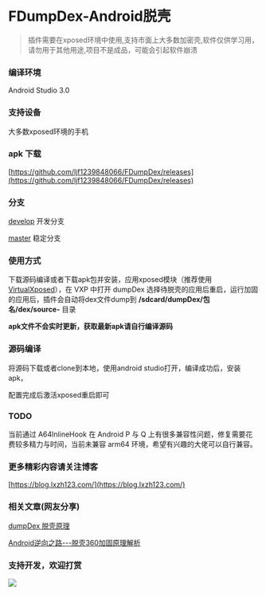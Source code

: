 # FDumpDex-Android脱壳

> 插件需要在xposed环境中使用,支持市面上大多数加密壳,软件仅供学习用，请勿用于其他用途,项目不是成品，可能会引起软件崩溃

### 编译环境

Android Studio 3.0

### 支持设备

大多数xposed环境的手机

### apk 下载

[https://github.com/ljf1239848066/FDumpDex/releases](https://github.com/ljf1239848066/FDumpDex/releases)

### 分支

[develop](https://github.com/ljf1239848066/FDumpDex/tree/develop) 开发分支


[master](https://github.com/ljf1239848066/FDumpDex/tree/master) 稳定分支

### 使用方式

下载源码编译或者下载apk包并安装，应用xposed模块（推荐使用[VirtualXposed](https://github.com/android-hacker/VirtualXposed)），在 VXP 中打开 dumpDex 选择待脱壳的应用后重启，运行加固的应用后，插件会自动将dex文件dump到 **/sdcard/dumpDex/包名/dex/source-** 目录

**apk文件不会实时更新，获取最新apk请自行编译源码**


### 源码编译

将源码下载或者clone到本地，使用android studio打开，编译成功后，安装apk，

配置完成后激活xposed重启即可

### TODO

当前通过 A64InlineHook 在 Android P 与 Q 上有很多兼容性问题，修复需要花费较多精力与时间，当前未兼容 arm64 环境，希望有兴趣的大佬可以自行兼容。

### 更多精彩内容请关注博客

[https://blog.lxzh123.com/](https://blog.lxzh123.com/)

### 相关文章(网友分享)

[dumpDex 脱壳原理](http://liteng1220.com/blog/articles/dumpdex-principle/)

[Android逆向之路---脱壳360加固原理解析](https://juejin.im/post/5c1934226fb9a04a0b221c3c)

### 支持开发，欢迎打赏

![](https://lxzh.oss-cn-hangzhou.aliyuncs.com/pay.png)


